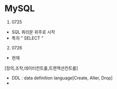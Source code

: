 # MySQL

1. 0725
- SQL 쿼리문 위주로 시작
- 특히 " SELECT "

2. 0726
- 현재

[정의,조작,데이터컨트롤,트랜잭션컨트롤]
- DDL : data definition language[Create, Alter, Drop]
- 
